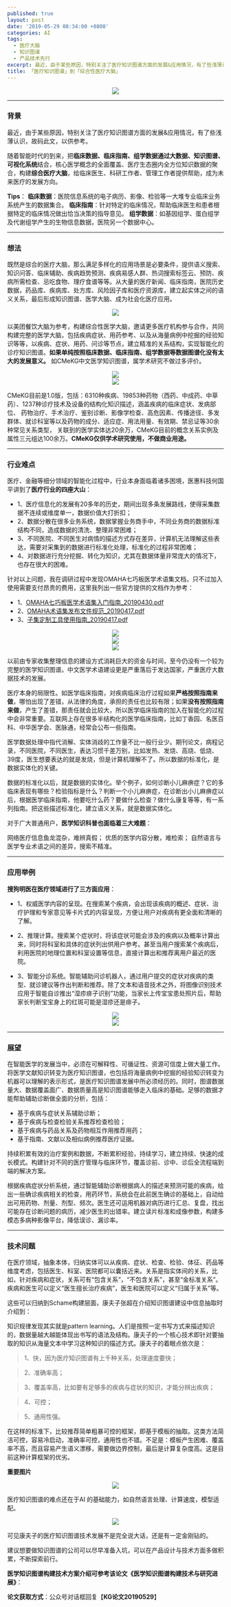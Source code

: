 ```yaml
---
published: true
layout: post
date: '2019-05-29 08:34:00 +0800'
categories: AI
tags:
  - 医疗大脑
  - 知识图谱
  - 产品技术先行
excerpt: 最近，由于某些原因，特别关注了医疗知识图谱方面的发展&应用情况，有了些浅薄认识，故码此文，以供参考。
title: 「医疗知识图谱」到「综合性医疗大脑」
---
```

<div align="center"><img src="https://www.bobinsun.cn/assets/images/logo-top.jpg"/></div>

---

### 背景

最近，由于某些原因，特别关注了医疗知识图谱方面的发展&应用情况，有了些浅薄认识，故码此文，以供参考。

随着智能时代的到来，把**临床数据、临床指南、组学数据通过大数据、知识图谱、可视化系统**结合，核心医学概念的全面覆盖、医疗生态圈内全方位知识数据的聚合，构建**综合医疗大脑**，给临床医生、科研工作者、管理工作者提供帮助，成为未来医疗的发展方向。


**Tips**：
**临床数据**：医院信息系统的电子病历、影像、检验等一大堆专业临床业务系统产生的数据集合。
**临床指南**：针对特定的临床情况，帮助临床医生和患者根据特定的临床情况做出恰当决策的指导意见。
**组学数据**：如基因组学、蛋白组学及代谢组学产生的生物信息数据，医院另一个数据中心。

---

### 想法

既然是综合的医疗大脑，那么满足多样化的应用场景是必要条件，提供语义搜索、知识问答、临床辅助、疾病趋势预测、疾病易感人群、热词搜索标签云、预防、疾病所需检查、忌吃食物、理疗食谱等等。从大量的医疗新闻、临床指南，医院历史数据，药品库、疾病库、处方库、风险因子库和医疗资源库，建立起实体之间的语义关系，最后形成知识图谱、医学大脑、成为社会化医疗应用。

<div align="center"><img src="https://www.bobinsun.cn/assets/images/0001.png"/></div>


以美团餐饮大脑为参考，构建综合性医学大脑，邀请更多医疗机构参与合作，共同构建完整的医学大脑，包括疾病症状、用药参考、以及从海量病例中挖掘的经验知识等等，以疾病、症状、用药、问诊等节点，建立精准的关系结构，实现智能化的诊疗知识图谱。**如果单纯按照临床数据、临床指南、组学数据等数据图谱化没有太大的发展意义。** 如CMeKG中文医学知识图谱，属学术研究不做过多评价。

<div align="center"><img src="https://www.bobinsun.cn/assets/images/0002.jpeg"/></div>

<div align="center"><img src="https://www.bobinsun.cn/assets/images/0003.jpeg"/></div>


CMeKG目前是1.0版，包括：6310种疾病、19853种药物（西药、中成药、中草药）、1237种诊疗技术及设备的结构化知识描述，涵盖疾病的临床症状、发病部位、 药物治疗、手术治疗、鉴别诊断、影像学检查、高危因素、传播途径、多发群体、就诊科室等以及药物的成分、适应症、用法用量、有效期、禁忌证等30余种常见关系类型， 关联到的医学实体达20余万，CMeKG目前的概念关系实例及属性三元组达100余万。**CMeKG仅供学术研究使用，不做商业用途。**

---

### 行业难点

医疗、金融等细分领域的智能化过程中，行业本身面临着诸多困境，医惠科技何国平讲到了**医疗行业的四座大山**：

* 1、医疗信息化的发展有20多年的历史，期间出现多条发展路线，使得采集数据不连续或维度单一，数据价值大打折扣；
* 2、数据分散在很多业务系统，数据掌握业务商手中，不同业务商的数据标准结构不同，造成数据的清洗、整理非常困难；
* 3、不同医院、不同医生对病情的描述方式存在差异，计算机无法理解这些表达，需要对采集到的数据进行标准化处理，标准化的过程非常困难；
* 4、对数据进行充分挖掘、转化为知识，尤其在数据体量非常庞大的情况下，也存在很大的困难。

针对以上问题，我在调研过程中发现OMAHA七巧板医学术语集文档，只不过加入使用需要支付昂贵的费用，这里我列出一些官方提供的文档作为参考：

* 1、[OMAHA七巧板医学术语集入门指南_20190430.pdf](https://www.bobinsun.cn/assets/pdf/OMAHA%E4%B8%83%E5%B7%A7%E6%9D%BF%E5%8C%BB%E5%AD%A6%E6%9C%AF%E8%AF%AD%E9%9B%86%E5%85%A5%E9%97%A8%E6%8C%87%E5%8D%97_20190430.pdf)
* 2、[OMAHA术语集发布文件规范_20190417.pdf](https://www.bobinsun.cn/assets/pdf/OMAHA%E6%9C%AF%E8%AF%AD%E9%9B%86%E5%8F%91%E5%B8%83%E6%96%87%E4%BB%B6%E8%A7%84%E8%8C%83_20190417.pdf)
* 3、[子集定制工具使用指南_20190417.pdf](https://www.bobinsun.cn/assets/pdf/https://www.bobinsun.cn/assets/pdf/%E5%AD%90%E9%9B%86%E5%AE%9A%E5%88%B6%E5%B7%A5%E5%85%B7%E4%BD%BF%E7%94%A8%E6%8C%87%E5%8D%97_20190417.pdf)

<div align="center"><img src="https://www.bobinsun.cn/assets/images/0004.png"/></div>

<div align="center"><img src="https://www.bobinsun.cn/assets/images/0005.png"/></div>

<div align="center"><img src="https://www.bobinsun.cn/assets/images/0006.png"/></div>

以前由专家收集整理信息的建设方式消耗巨大的资金与时间，至今仍没有一个较为完整的医学知识图谱。中文医学术语建设更是严重落后于发达国家，严重医疗大数据技术的发展。

医疗本身的局限性。如医学临床指南，对疾病临床治疗过程如果**严格按照指南来做**，哪怕出现了差错，从法律的角度，承担的责任也比较有限；如果**没有按照指南来做**，产生了差错，那责任就会比较大，所以医学临床指南的加入在智能化的过程中会非常重要。互联网上存在很多半结构化的医学临床指南，比如丁香园、名医百科、中华医学会、医脉通，经常会公布一些指南。

医学数据处理中指代消解、实体消歧的工作量不比一般行业少。期刊论文，病程记录，不同医院，不同医生，表达习惯千差万别，比如发热、发烧、高烧、低烧、39度，医生想要表达的就是发烧，但是计算机理解不了。所以数据的标准化，是数据实体化的关键。

数据的标准化以后，就是数据的实体化。举个例子，如何诊断小儿麻痹症？它的多临床表现有哪些？检验指标是什么？判断一个小儿麻痹症，在诊断出小儿麻痹症以后，根据医学临床指南，他要吃什么药？要做什么检查？做什么康复等等，有一系列指南。把这些描述标准化，建立语义关系，就是数据实体化。

对于广大普通用户，**医学知识科普也面临着三大难题**：

网络医疗信息鱼龙混杂，难辨真假；
优质的医学内容分散，难检索；
自然语言与医学专业术语之间的差异，搜索不精准。

---

### 应用举例

**搜狗明医在医疗领域进行了三方面应用**：

* 1、权威医学内容的呈现。在搜索某个疾病，会出现该疾病的概述、症状、治疗护理和专家意见等卡片式的内容呈现，方便让用户对疾病有更全面和清晰的了解。

* 2、推理计算。搜索某个症状时，将该症状可能会涉及的疾病以及概率计算出来，同时将科室和具体的症状列出供用户参考。甚至当用户搜索某个疾病后，利用医院的地理位置和科室设置等信息，直接计算出和推荐离用户最近的医院。

* 3、智能分诊系统。智能辅助问诊机器人，通过用户提交的症状对疾病的类型、就诊建议等作出判断和推荐。除了文本和语音技术之外，将图像识别技术应用于智能自诊推出“湿疹痱子识别”功能，当家长上传宝宝患处照片后，帮助家长判断宝宝身上的红斑可能是湿疹还是痱子。

<div align="center"><img src="https://www.bobinsun.cn/assets/images/0007.jpeg"/></div>

<div align="center"><img src="https://www.bobinsun.cn/assets/images/0008.jpeg"/></div>

---

### 展望

在智能医学的发展当中，必须在可解释性、可循证性、资源可信度上做大量工作。将医学文献知识转变为医疗知识图谱，也包括将海量病例中挖掘的经验知识转变为机器可以理解的表示形式，是医疗知识图谱发展中所必须经历的。同时，图谱数据量大、数据覆盖面广、数据质量高是知识图谱能够走入临床的基础。足够的数据才能帮助辅助诊断做全面的分析，包括：

* 基于疾病与症状关系辅助诊断；
* 基于疾病与检查检验关系推荐检查检验；
* 基于疾病与药品关系及药物相互作用推荐用药；
* 基于指南、文献以及相似病例推荐医疗证据。

持续积累有效的治疗案例和数据，不断累积经验，持续学习，建立持续、快速的成长模式。构建针对不同的医疗管理与临床环节，覆盖诊前、诊中、诊后全流程端到端的解决方案。

根据疾病症状分析系统，通过智能辅助诊断根据病人的描述来预测可能的疾病，给出一些确诊疾病相关的检查，用药环节，系统会在此前医生确诊的基础上，自动给出可用药物、剂量、剂型、频次。医生还可运用机器对病历进行汇总、复盘，找出可能存在诊断问题的病历，减少医生的出错率。建立读片标准和成像参数，构建多模态多病种影像平台，降低误诊、漏诊率。

---

### 技术问题

在医疗领域，抽象本体，归纳实体可以从疾病、症状、检查、检验、体征、药品等维度考虑，包括医生、科室、医院都可以囊括近来。关系是指实体间的关系，比如，针对疾病和症状，关系可有“包含关系”，“不包含关系”，甚至“金标准关系”。疾病和医生可以定义“医生擅长治疗疾病”，医生和医院可以定义“归属于关系”等。

这些可以归纳到Schame构建层面，康夫子张超在介绍知识图谱建设中信息抽取时介绍到：

知识规律发现其实就是pattern learning。人们是按照一定书写方式来描述知识的，数据量越大越能体现出书写的语法及结构。康夫子的一个核心技术即针对要抽取的知识从海量文本中学习这种知识的描述方式。康夫子的着眼点依次是：

> 1、快，因为医疗知识图谱有上千种关系，处理速度要快；

> 2、准确率高；

> 3、覆盖率高，比如要有足够多的疾病与症状的知识，才能分辨出疾病；

> 4、可控；

> 5、通用性强。

在这样的标准下，比较推荐简单粗暴可控的框架，即基于模板的抽取。这类方法简洁可控，容易冷启动，准确率可控，通用性也不错。不足是：模板产生困难、覆盖率不高，而且容易产生语义漂移，需要做边界控制，最后是计算复杂度高。这是目前这种计算框架的优劣。

**重要图片**

<div align="center"><img src="https://www.bobinsun.cn/assets/images/0009.jpg"/></div>

医疗知识图谱的难点还在于AI 的基础能力，如自然语言处理、计算速度，模型适配。

<div align="center"><img src="https://www.bobinsun.cn/assets/images/0010.jpg"/></div>

可见康夫子的医疗知识图谱技术发展不是完全说大话，还是有一定金刚钻的。

建议想要做知识图谱的公司可以尽早准备入坑，可以在产品设计与技术方面多做积累，不断探索前行。

**医学知识图谱构建技术方案介绍可参考该论文《医学知识图谱构建技术与研究进展》**：

**论文获取方式**：公众号对话框回复【**KG论文20190529**】




